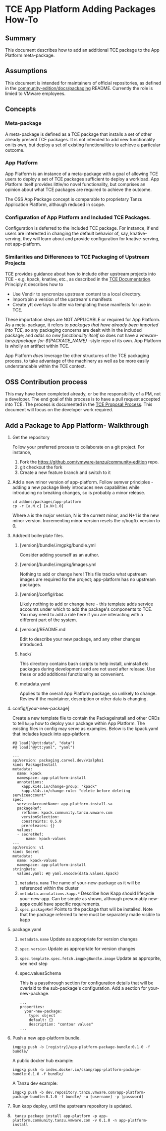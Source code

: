 # TCE App Platform Adding Packages How-To

## Summary

This document describes how to add an additional TCE package to the App Platform meta-package.

## Assumptions

This document is intended for maintainers of official repositories, as defined in the [community-edition/docs/packaging](https://github.com/vmware-tanzu/community-edition/tree/main/docs/packaging) README. Currently the role is limied to VMware employees.

## Concepts

### Meta-package

A meta-package is defined as a TCE package that installs a set of other already present TCE packages. It is not intended to add new functionality on its own, but deploy a set of existing functionalities to achieve a particular outcome.

### App Platform

App Platform is an instance of a meta-package with a goal of allowing TCE users to deploy a set of TCE packages sufficient to deploy a workload. App Platform itself provides little/no novel functionality, but comprises an opinion about what TCE packages are required to achieve the outcome. 

The OSS App Package concept is comparable to proprietary Tanzu Application Platform, although reduced in scope.

### Configuration of App Platform and Included TCE Packages.

Configuration is deferred to the included TCE package. For instance, if end users are interested in changing the default behavior of, say, knative-serving, they will learn about and provide configuration for knative-serving, not app-platform.

### Similarities and Differences to TCE Packaging of Upstream Projects

TCE provides guidance about how to include other upstream projects into TCE - e.g. kpack, knative, etc., as described in the [TCE Documentation](https://tanzucommunityedition.io/docs/latest/package-creation-step-by-step/). Principly it describes how to
- Use Vendir to syncronize upstream content to a local directory.
- Import/pin a version of the upstream's manifests
- Create ytt overlays to alter via templating those manifests for use in TCE.

These importation steps are NOT APPLICABLE or required for App Platform. As a meta-package, it refers to _packages that have already been imported into TCE_, so any packaging concerns are dealt with in the included package; and _adds no new functionality itself_ so does not have a _vmware-tanzu/package-for-${PACKAGE_NAME}_ -style repo of its own. App Platform is wholly an artifact within TCE.

App Platform _does_ leverage the other structures of the TCE packaging process, to take advantage of the machinery as well as be more easily understandable within the TCE context.

## OSS Contribution process

This may have been completed already, or be the responsibility of a PM, not a developer. The end goal of this process is to have a pull request accepted into TCE. The process is documented in the [TCE Proposal Process](https://github.com/vmware-tanzu/community-edition/tree/main/docs/designs). This document will focus on the developer work required.


## Add a Package to App Platform- Walkthrough

1. Get the repository

    Follow your preferred process to collaborate on a git project. For instance, 
    
    1. Fork the https://github.com/vmware-tanzu/community-edition repo.
    1. git checkout the fork 
    1. Create a new feature branch and switch to it

1. Add a new minor version of app-platform.
    Follow semver principles - adding a new package likely introduces new capabilities while introducing no breaking changes, so is probably a minor release.

    ```
    cd addons/packages/app-platform
    cp -r [a.N.c] [a.N+1.0]
    ```
    Where a is the major version, N is the current minor, and N+1 is the new minor version. Incrementing minor version resets the c/bugfix version to 0.

1. Add/edit boilerplate files.
    1. [version]/bundle/.imgpkg/bundle.yml

        Consider adding yourself as an author.
    1. [version]/bundle/.imgpkg/images.yml

        Nothing to add or change here! This file tracks what upstream images are required for the project; app-platform has no upstream packages.
    1. [version]/config/rbac

        Likely nothing to add or change here - this template adds service accounts under which to add the package's components to TCE. You may need to add a role here if you are interacting with a different part of the system.
    1. [version]/README.md

        Edit to describe your new package, and any other changes introduced.

    1. hack/

        This directory contains bash scripts to help install, uninstall etc packages during development and are not used after release. Use these or add additional functionality as convenient.
    1. metadata.yaml

        Applies to the overall App Platform package, so unlikely to change. Review if the maintainer, description or other data is changing.

1. config/[your-new-package]

    Create a new template file to contain the PackageInstall and other CRDs to tell `kapp` how to deploy your package within App Platform. The existing files in config may serve as examples. Below is the kpack.yaml that includes kpack into app-platform.

    ```
    #@ load("@ytt:data", "data")
    #@ load("@ytt:yaml", "yaml")
    
    ---
    apiVersion: packaging.carvel.dev/v1alpha1
    kind: PackageInstall
    metadata:
      name: kpack
      namespace: app-platform-install
      annotations:
        kapp.k14s.io/change-group: "kpack"
        kapp.k14s.io/change-rule: "delete before deleting serviceaccount"
    spec:
      serviceAccountName: app-platform-install-sa
      packageRef:
        refName: kpack.community.tanzu.vmware.com
        versionSelection:
        constraints: 0.5.0
        prereleases: {}
      values:
      - secretRef:
          name: kpack-values
    ---
    apiVersion: v1
    kind: Secret
    metadata:
      name: kpack-values
      namespace: app-platform-install
    stringData:
      values.yaml: #@ yaml.encode(data.values.kpack)
    ```
    1. `metadata.name` The name of your-new-package as it will be referenced within the cluster
    1. `metadata.annotations.kapp.*` Describe how Kapp should lifecycle your-new-app. Can be simple as shown, although presumably new-apps could have specific requirements.
    1. `spec.packageRef` Points to the package that will be installed. Note that the package referred to here must be separately made visible to kapp

1. package.yaml

    1. `metadata.name` Update as appropriate for version changes
    1. `spec.version` Update as appropriate for version changes
    1. `spec.template.spec.fetch.imgpkgBundle.image` Update as approprite, see next step
    1. spec.valuesSchema

        This is a passthrough section for configuration details that will be overlaid to the sub-package's configuration. Add a section for your-new-package.
        ```
        ...
        properties:
          your-new-package:
            type: object
            default: {}
            description: "contour values"
        ...
        ```

1. Push a new app-platform bundle.

    ```
    imgpkg push -b [registry]/app-platform-package-bundle:0.1.0 -f bundle/
    ```

    A public docker hub example:
    ```
    imgpkg push -b index.docker.io/csamp/app-platform-package-bundle:0.1.0 -f bundle/
    ```

    A Tanzu dev example:
    ```
    imgpkg push -b dev.repository.tanzu.vmware.com/app-platform-package-bundle:0.1.0 -f bundle/ -u [username] -p [password]
    ```

 1. Run kapp deploy, until the upstream repository is updated.

 1. ` tanzu package install app-platform -p app-platform.community.tanzu.vmware.com -v 0.1.0 -n app-platform-install`